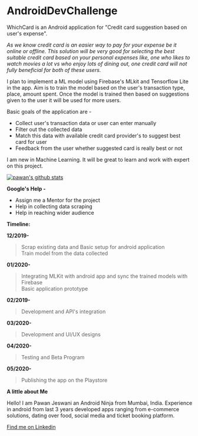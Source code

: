# AndroidDevChallenge

WhichCard is an Android application for "Credit card suggestion based on user's expense".    


*As we know credit card is an easier way to pay for your expense be it online or offline. This solution will be very good for selecting the best suitable credit card based on your personal expenses like, one who likes to watch movies a lot vs who enjoy lots of dining out, one credit card will not fully beneficial for both of these users.*

I plan to implement a ML model using Firebase's MLkit and Tensorflow Lite in the app. 
Aim is to train the model based on the user's transaction type, place, amount spent. Once the model is trained then based on suggestions given to the user it will be used for more users.

Basic goals of the application are - 
- Collect user's transaction data or user can enter manually
- Filter out the collected data
- Match this data with available credit card provider's to suggest best card for user
- Feedback from the user whether suggested card is really best or not 


I am new in Machine Learning. It will be great to learn and work with expert on this project. 

[![pawan's github stats](https://github-readme-stats.vercel.app/api?username=pwnjeswani)](https://github.com/anuraghazra/github-readme-stats)


**Google's Help -**
- Assign me a Mentor for the project
- Help in collecting data scraping
- Help in reaching wider audience


**Timeline:**
  
**12/2019-**
> Scrap existing data and Basic setup for android application   
> Train model from the data collected
  
**01/2020-** 
> Integrating MLKit with android app and sync the trained models with Firebase       
> Basic application prototype   
  
**02/2019-**
>Development and API's integration
  
**03/2020-**
>Development and UI/UX designs
  
**04/2020-**
>Testing and Beta Program
  
**05/2020-**
>Publishing the app on the Playstore


**A little about Me**
  
Hello! I am Pawan Jeswani an Android Ninja from Mumbai, India. Experience in android from last 3 years developed apps ranging from e-commerce solutions, dating over food, social media and ticket booking platform.

[Find me on Linkedin ](https://www.linkedin.com/in/pawan-jeswani-62784b125/)
